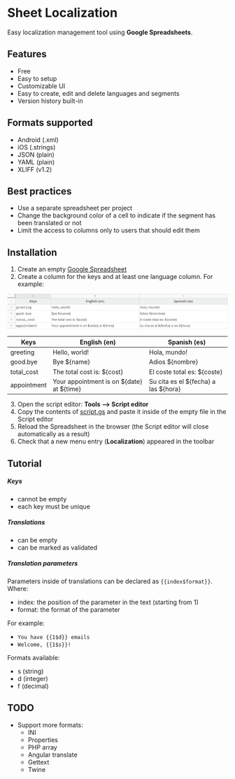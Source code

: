 # Sheet Localization

Easy localization management tool using **Google Spreadsheets**.

## Features
* Free
* Easy to setup
* Customizable UI
* Easy to create, edit and delete languages and segments
* Version history built-in

## Formats supported
* Android (.xml)
* iOS (.strings)
* JSON (plain)
* YAML (plain)
* XLIFF (v1.2)

## Best practices
* Use a separate spreadsheet per project
* Change the background color of a cell to indicate if the segment has been translated or not
* Limit the access to columns only to users that should edit them

## Installation
1. Create an empty [Google Spreadsheet](https://www.google.com/sheets/about)
2. Create a column for the keys and at least one language column. For example:

![Example](https://raw.githubusercontent.com/mauriciotogneri/sheet-localization/master/screenshots/example.png "Example")

| Keys        | English (en)                              | Spanish (es)                         |
|-------------|-------------------------------------------|--------------------------------------|
| greeting    | Hello, world!                             | Hola, mundo!                         |
| good.bye    | Bye ${name}                               | Adios ${nombre}                      |
| total_cost  | The total cost is: ${cost}                | El coste total es: ${coste}          |
| appointment | Your appointment is on ${date} at ${time} | Su cita es el ${fecha} a las ${hora} |

3. Open the script editor: **Tools ⟶ Script editor**
4. Copy the contents of [script.gs](https://raw.githubusercontent.com/mauriciotogneri/sheet-localization/master/script.gs) and paste it inside of the empty file in the Script editor
5. Reload the Spreadsheet in the browser (the Script editor will close automatically as a result)
6. Check that a new menu entry (**Localization**) appeared in the toolbar

## Tutorial

##### Keys
* cannot be empty
* each key must be unique

##### Translations
* can be empty
* can be marked as validated

##### Translation parameters
Parameters inside of translations can be declared as `{{index$format}}`. Where:
* index: the position of the parameter in the text (starting from 1)
* format: the format of the parameter

For example:
* `You have {{1$d}} emails`
* `Welcome, {{1$s}}!`

Formats available:
* s (string)
* d (integer)
* f (decimal)

## TODO
* Support more formats:
	- INI
	- Properties
	- PHP array
	- Angular translate
	- Gettext
	- Twine